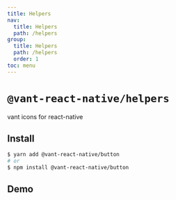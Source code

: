 ```yaml
---
title: Helpers
nav:
  title: Helpers
  path: /helpers
group:
  title: Helpers
  path: /helpers
  order: 1
toc: menu
---
```


# `@vant-react-native/helpers`

vant icons for react-native

## Install

```sh
$ yarn add @vant-react-native/button
# or
$ npm install @vant-react-native/button
```

## Demo
